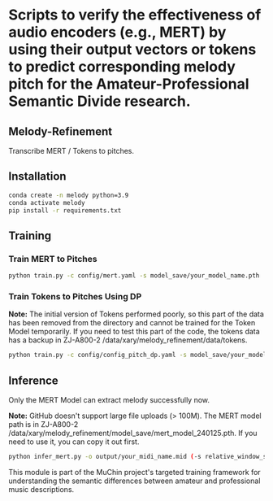 # Scripts to verify the effectiveness of audio encoders (e.g., MERT) by using their output vectors or tokens to predict corresponding melody pitch for the Amateur-Professional Semantic Divide research.

## Melody-Refinement
Transcribe MERT / Tokens to pitches.

## Installation
```bash
conda create -n melody python=3.9
conda activate melody
pip install -r requirements.txt
```

## Training
### Train MERT to Pitches
```bash
python train.py -c config/mert.yaml -s model_save/your_model_name.pth
```

### Train Tokens to Pitches Using DP
**Note:** The initial version of Tokens performed poorly, so this part of the data has been removed from the directory and cannot be trained for the Token Model temporarily. If you need to test this part of the code, the tokens data has a backup in ZJ-A800-2 /data/xary/melody_refinement/data/tokens.

```bash
python train.py -c config/config_pitch_dp.yaml -s model_save/your_model_name.pth
```

## Inference
Only the MERT Model can extract melody successfully now.

**Note:** GitHub doesn't support large file uploads (> 100M). The MERT model path is in ZJ-A800-2 /data/xary/melody_refinement/model_save/mert_model_240125.pth. If you need to use it, you can copy it out first.

```bash
python infer_mert.py -o output/your_midi_name.mid (-s relative_window_size) (-n note_threshold) your/input.mert
```

This module is part of the MuChin project's targeted training framework for understanding the semantic differences between amateur and professional music descriptions.



